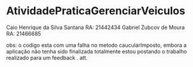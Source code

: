 # AtividadePraticaGerenciarVeiculos

Caio Henrique da Silva Santana RA: 21442434
Gabriel Zubcov de Moura RA: 21466685


obs: o codigo esta com  uma falha no metodo caucularImposto, embora a aplicação não tenha sido finalizada totalmente  estou postando o trabalho realizado para um feedback .
att.
